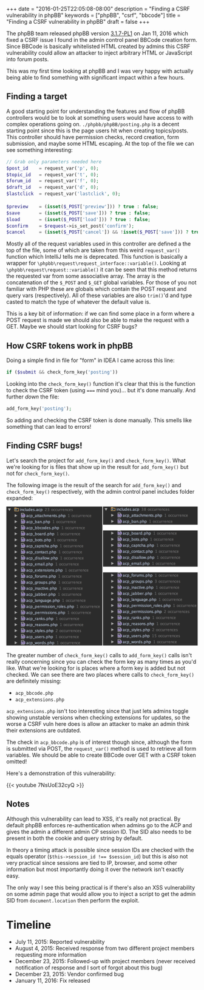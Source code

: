 +++
date = "2016-01-25T22:05:08-08:00"
description = "Finding a CSRF vulnerability in phpBB"
keywords = ["phpBB", "csrf", "bbcode"]
title = "Finding a CSRF vulnerability in phpBB"
draft = false
+++

The phpBB team released phpBB version [3.1.7-PL1](https://www.phpbb.com/support/documents.php?mode=changelog#v317)
on Jan 11, 2016 which fixed a CSRF issue I found in the admin control panel BBCode
creation form. Since BBCode is basically whitelisted HTML created by admins this
CSRF vulnerability could allow an attacker to inject arbitrary HTML or JavaScript
into forum posts.

This was my first time looking at phpBB and I was very happy with actually being
able to find something with significant impact within a few hours.

## Finding a target

A good starting point for understanding the features and flow of phpBB controllers
would be to look at something users would have access to with complex operations
going on. `./phpbb/phpBB/posting.php` is a decent starting point since this is the page
users hit when creating topics/posts. This controller should have permission checks,
record creation, form submission, and maybe some HTML escaping. At the top of
the file we can see something interesting:

```php
// Grab only parameters needed here
$post_id    = request_var('p', 0);
$topic_id   = request_var('t', 0);
$forum_id   = request_var('f', 0);
$draft_id   = request_var('d', 0);
$lastclick  = request_var('lastclick', 0);

$preview    = (isset($_POST['preview'])) ? true : false;
$save       = (isset($_POST['save'])) ? true : false;
$load       = (isset($_POST['load'])) ? true : false;
$confirm    = $request->is_set_post('confirm');
$cancel     = (isset($_POST['cancel']) && !isset($_POST['save'])) ? true : false;
```

Mostly all of the request variables used in this controller are defined a the top
of the file, some of which are taken from this weird `request_var()` function
which IntelliJ tells me is deprecated. This function is basically a wrapper for
`\phpbb\request\request_interface::variable()`. Looking at `\phpbb\request\request::variable()`
it can be seen that this method returns the  requested var from some associative array.
The array is the concatenation of the `$_POST` and `$_GET` global variables. For those of you
not familiar with PHP these are globals which contain the POST request
and query vars (respectively). All of these variables are also `trim()`'d and
type casted to match the type of whatever the default value is.

This is a key bit of information: if we can find some place in a form where a
POST request is made we should also be able to make the request with a GET. Maybe
we should start looking for CSRF bugs?

## How CSRF tokens work in phpBB

Doing a simple find in file for "form" in IDEA I came across this line:

```php
if ($submit && check_form_key('posting'))
```

Looking into the `check_form_key()` function it's clear that this is the function
to check the CSRF token (using `===` mind you)... but it's done manually. And
further *down* the file:

```php
add_form_key('posting');
```

So adding and checking the CSRF token is done manually. This smells like something
that can lead to errors!

## Finding CSRF bugs! 

Let's search the project for `add_form_key()` and `check_form_key()`. What we're
looking for is files that show up in the result for `add_form_key()` but not for
`check_form_key()`.

The following image is the result of the search for `add_form_key()` and `check_form_key()`
respectively, with the admin control panel includes folder expanded:

![add_form_key(left) vs check_form_key(right)](/img/csrf_diff.png)

The greater number of `check_form_key()` calls to `add_form_key()` calls isn't
really concerning since you can check the form key as many times as you'd like.
What we're looking for is places where a form key is added but not checked.
We can see there are two places where calls to `check_form_key()` are definitely missing:

- `acp_bbcode.php`
- `acp_extensions.php`

`acp_extensions.php` isn't too interesting since that just lets admins toggle
showing unstable versions when checking extensions for updates, so the worse a
CSRF vuln here does is allow an attacker to make an admin think their extensions
are outdated.

The check in `acp_bbcode.php` is of interest though since, although the form
is submitted via POST, the `request_var()` method is used to retrieve all form
variables. We should be able to create BBCode over GET with a CSRF token omitted!

Here's a demonstration of this vulnerability:

{{< youtube 7NsUoE32cyQ >}}

## Notes

Although this vulnerability can lead to XSS, it's really not practical. By default
phpBB enforces re-authentication when admins go to the ACP and gives the admin
a different admin CP session ID. The SID also needs to be present in both the cookie
and query string by default.

In theory a timing attack is possible since session IDs are checked with the equals
operator (`$this->session_id !== $session_id`) but this is also not very practical
since sessions are tied to IP, browser, and some other information but most importantly
doing it over the network isn't exactly easy.

The only way I see this being practical is if there's also an XSS vulnerability
on some admin page that would allow you to inject a script to get the
admin SID from `document.location` then perform the exploit.

# Timeline

- July 11, 2015: Reported vulnerability 
- August 4, 2015: Received response from two different project members requesting
more information
- December 23, 2015: Followed-up with project members (never received notification
of response and I sort of forgot about this bug)
- December 23, 2015: Vendor confirmed bug
- January 11, 2016: Fix released
